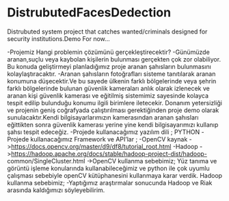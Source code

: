 # DistrubutedFacesDedection
 Distrubuted system project that catches wanted/criminals designed for security institutions.Demo For now...

-Projemiz Hangi problemin çözümünü gerçekleştirecektir?
-Günümüzde aranan,suçlu veya kaybolan kişilerin bulunması gerçekten çok zor
olabiliyor.
Bu konuda geliştirmeyi planladığımız proje aranan şahısların bulunmasını
kolaylaştıracaktır.
-Aranan şahısların fotoğrafları sisteme tanıtılarak aranan konumuna düşecektir.Ve bu
sayede ülkenin farklı bölgelerinde veya şehrin farklı bölgelerinde bulunan güvenlik
kameraları anlık olarak izlenecek ve aranan kişi güvenlik kamerası ve eğitilmiş sistemimiz
sayesinde kolayca tespit edilip bulunduğu konumu ilgili birimlere iletecekir.
Donanım yetersizliği ve projenin geniş coğrafyada çalıştırılması gerektiğinden proje
demo olarak sunulacaktır.Kendi bilgisayarlarımızın kamerasından aranan şahısları
eğittikten sonra güvenlik kamerası yerine yine kendi bilgisayarımızı kullanıp şahsı tespit
edeceğiz.
-Projede kullanacağımız yazılım dili ; PYTHON
-Projede kullanacağımız Framework ve API’lar ;
-OpenCV kaynak -&gt;https://docs.opencv.org/master/d9/df8/tutorial_root.html
-Hadoop -&gt;https://hadoop.apache.org/docs/stable/hadoop-project-dist/hadoop-
common/SingleCluster.html
-&gt;OpenCV kullanma sebebimiz;
Yüz tanıma ve görüntü işleme konularında kullanabileceğimiz ve python ile çok uyumlu
çalışması sebebiyle openCV kütüphanesini kullanmaya karar verdik.
Hadoop kullanma sebebimiz;
-Yaptığımız araştırmalar sonucunda Hadoop ve Riak arasında kaldığımızı söyleyebilirim.

